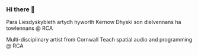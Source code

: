### Hi there 👋

Para Liesdyskybleth artydh hyworth Kernow
Dhyski son dielvennans ha towlennans @ RCA

Multi-disciplinary artist from Cornwall
Teach spatial audio and programming @ RCA
<!--
**trencrumb/trencrumb** is a ✨ _special_ ✨ repository because its `README.md` (this file) appears on your GitHub profile.

Here are some ideas to get you started:

- 🔭 I’m currently working on ...
- 🌱 I’m currently learning ...
- 👯 I’m looking to collaborate on ...
- 🤔 I’m looking for help with ...
- 💬 Ask me about ...
- 📫 How to reach me: ...
- 😄 Pronouns: ...
- ⚡ Fun fact: ...
-->
